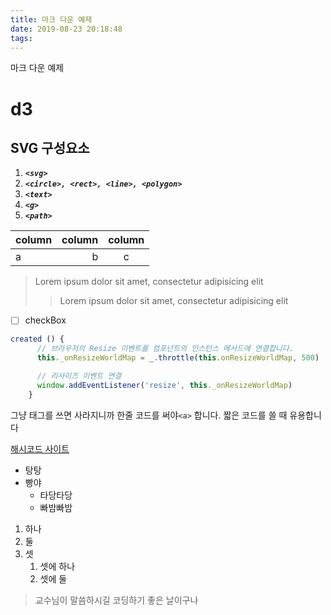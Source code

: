 ```yaml
---
title: 마크 다운 예제
date: 2019-08-23 20:18:48
tags:
---
```

마크 다운 예제
<!-- more -->
# **d3**

## SVG 구성요소
1. ***`<svg>`***
2. ***`<circle>, <rect>, <line>, <polygon>`***
3. ***`<text>`***
4. ***`<g>`***
5. ***`<path>`***

| column | column | column | 
|:-------|-------:|:------:|
|   a    |   b    |   c    |

> Lorem ipsum dolor sit amet, consectetur adipisicing elit
>> Lorem ipsum dolor sit amet, consectetur adipisicing elit

- [ ] checkBox



```js
created () {
      // 브라우저의 Resize 이벤트를 컴포넌트의 인스턴스 메서드에 연결합니다.
      this._onResizeWorldMap = _.throttle(this.onResizeWorldMap, 500)

      // 리사이즈 이벤트 연결
      window.addEventListener('resize', this._onResizeWorldMap)
    }    
```


그냥 태그<a>를 쓰면 사라지니까 한줄 코드를 써야`<a>` 합니다.
짧은 코드를 쓸 때 유용합니다
  
  
  [해시코드 사이트](www.hashcode.co.kr)
  
  
* 탕탕
* 빵야
    * 타당타당
    * 빠밤빠밤    
    
    
1. 하나
2. 둘
3. 셋
    1. 셋에 하나
    2. 셋에 둘


> 교수님이 말씀하시길
> 코딩하기 좋은 날이구나    